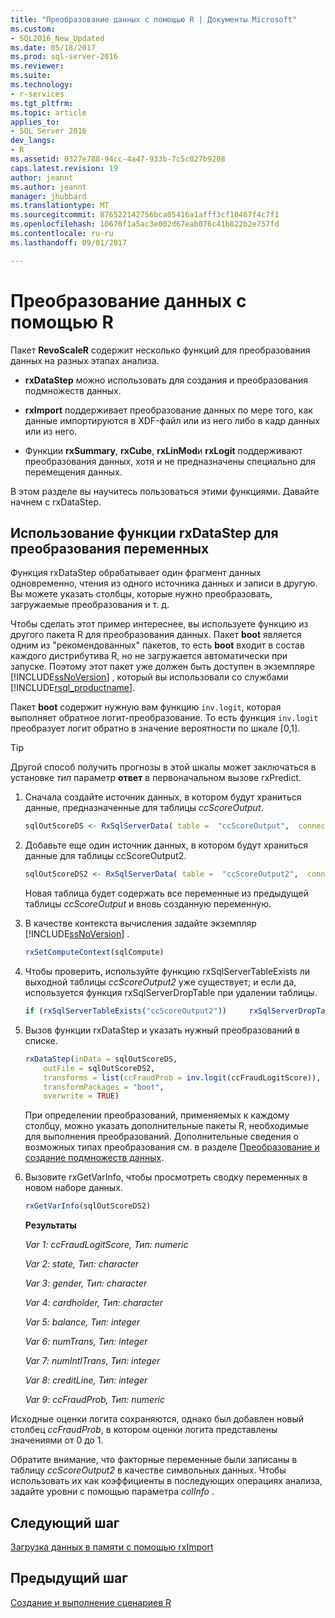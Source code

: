 ```yaml
---
title: "Преобразование данных с помощью R | Документы Microsoft"
ms.custom:
- SQL2016_New_Updated
ms.date: 05/18/2017
ms.prod: sql-server-2016
ms.reviewer: 
ms.suite: 
ms.technology:
- r-services
ms.tgt_pltfrm: 
ms.topic: article
applies_to:
- SQL Server 2016
dev_langs:
- R
ms.assetid: 0327e788-94cc-4a47-933b-7c5c027b9208
caps.latest.revision: 19
author: jeannt
ms.author: jeannt
manager: jhubbard
ms.translationtype: MT
ms.sourcegitcommit: 876522142756bca05416a1afff3cf10467f4c7f1
ms.openlocfilehash: 10670f1a5ac3e002d67eab076c41b822b2e757fd
ms.contentlocale: ru-ru
ms.lasthandoff: 09/01/2017

---
```

# <a name="transform-data-using-r"></a>Преобразование данных с помощью R

Пакет **RevoScaleR** содержит несколько функций для преобразования данных на разных этапах анализа.

- **rxDataStep** можно использовать для создания и преобразования подмножеств данных.

- **rxImport** поддерживает преобразование данных по мере того, как данные импортируются в XDF-файл или из него либо в кадр данных или из него.

- Функции **rxSummary**, **rxCube**, **rxLinMod**и **rxLogit** поддерживают преобразования данных, хотя и не предназначены специально для перемещения данных.

В этом разделе вы научитесь пользоваться этими функциями. Давайте начнем с rxDataStep.

## <a name="use-rxdatastep-to-transform-variables"></a>Использование функции rxDataStep для преобразования переменных

Функция rxDataStep обрабатывает один фрагмент данных одновременно, чтения из одного источника данных и записи в другую. Вы можете указать столбцы, которые нужно преобразовать, загружаемые преобразования и т. д.

Чтобы сделать этот пример интереснее, вы используете функцию из другого пакета R для преобразования данных.  Пакет **boot** является одним из "рекомендованных" пакетов, то есть **boot** входит в состав каждого дистрибутива R, но не загружается автоматически при запуске. Поэтому этот пакет уже должен быть доступен в экземпляре [!INCLUDE[ssNoVersion](../../includes/ssnoversion-md.md)] , который вы использовали со службами [!INCLUDE[rsql_productname](../../includes/rsql-productname-md.md)].

Пакет **boot** содержит нужную вам функцию `inv.logit`, которая выполняет обратное логит-преобразование. То есть функция `inv.logit` преобразует логит обратно в значение вероятности по шкале [0,1].

> [!TIP] 
> Другой способ получить прогнозы в этой шкалы может заключаться в установке *тип* параметр **ответ** в первоначальном вызове rxPredict.

1. Сначала создайте источник данных, в котором будут храниться данные, предназначенные для таблицы *ccScoreOutput*.
  
    ```R
    sqlOutScoreDS <- RxSqlServerData( table =  "ccScoreOutput",  connectionString = sqlConnString, rowsPerRead = sqlRowsPerRead )
    ```
  
2. Добавьте еще один источник данных, в котором будут храниться данные для таблицы ccScoreOutput2.
  
    ```R
    sqlOutScoreDS2 <- RxSqlServerData( table =  "ccScoreOutput2",  connectionString = sqlConnString, rowsPerRead = sqlRowsPerRead )
    ```
  
    Новая таблица будет содержать все переменные из предыдущей таблицы *ccScoreOutput* и вновь созданную переменную.
  
3. В качестве контекста вычисления задайте экземпляр [!INCLUDE[ssNoVersion](../../includes/ssnoversion-md.md)] .
  
    ```R
    rxSetComputeContext(sqlCompute)
    ```
  
4. Чтобы проверить, используйте функцию rxSqlServerTableExists ли выходной таблицы *ccScoreOutput2* уже существует; и если да, используется функция rxSqlServerDropTable при удалении таблицы.
  
    ```R
    if (rxSqlServerTableExists("ccScoreOutput2"))     rxSqlServerDropTable("ccScoreOutput2")
    ```
  
5. Вызов функции rxDataStep и указать нужный преобразований в списке.
  
    ```R
    rxDataStep(inData = sqlOutScoreDS,
        outFile = sqlOutScoreDS2,
        transforms = list(ccFraudProb = inv.logit(ccFraudLogitScore)),
        transformPackages = "boot",
        overwrite = TRUE)
    ```

    При определении преобразований, применяемых к каждому столбцу, можно указать дополнительные пакеты R, необходимые для выполнения преобразований.  Дополнительные сведения о возможных типах преобразования см. в разделе  [Преобразование и создание подмножеств данных](https://msdn.microsoft.com/microsoft-r/scaler-user-guide-data-transform).
  
6. Вызовите rxGetVarInfo, чтобы просмотреть сводку переменных в новом наборе данных.
  
    ```R
    rxGetVarInfo(sqlOutScoreDS2)
    ```

    **Результаты**
    
    *Var 1: ccFraudLogitScore, Тип: numeric*
    
    *Var 2: state, Тип: character*
    
    *Var 3: gender, Тип: character*
    
    *Var 4: cardholder, Тип: character*
    
    *Var 5: balance, Тип: integer*
    
    *Var 6: numTrans, Тип: integer*
    
    *Var 7: numIntlTrans, Тип: integer*
    
    *Var 8: creditLine, Тип: integer*
    
    *Var 9: ccFraudProb, Тип: numeric*

Исходные оценки логита сохраняются, однако был добавлен новый столбец *ccFraudProb*, в котором оценки логита представлены значениями от 0 до 1.

Обратите внимание, что факторные переменные были записаны в таблицу *ccScoreOutput2* в качестве символьных данных.  Чтобы использовать их как коэффициенты в последующих операциях анализа, задайте уровни с помощью параметра *colInfo* .

## <a name="next-step"></a>Следующий шаг

[Загрузка данных в памяти с помощью rxImport](../../advanced-analytics/tutorials/deepdive-load-data-into-memory-using-rximport.md)

## <a name="previous-step"></a>Предыдущий шаг

[Создание и выполнение сценариев R](../../advanced-analytics/tutorials/deepdive-create-and-run-r-scripts.md)

